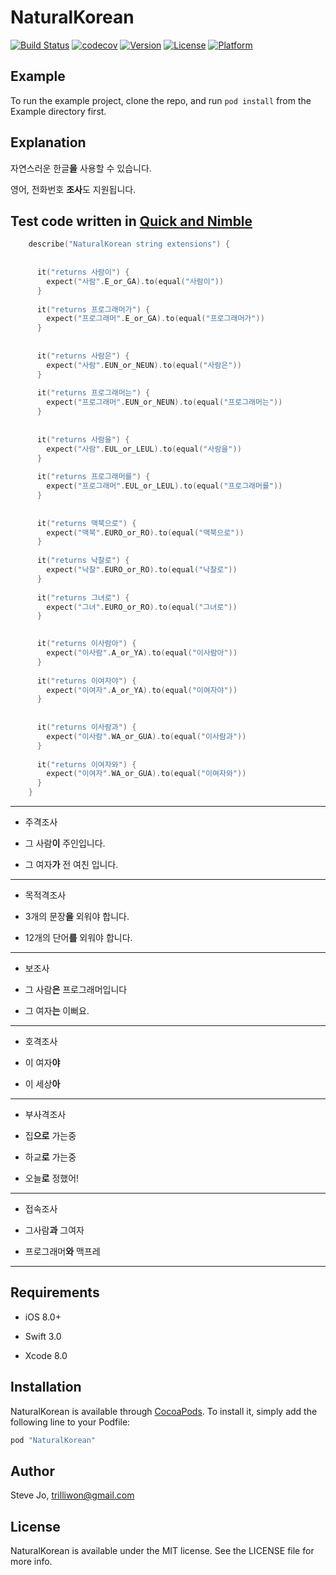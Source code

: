 # NaturalKorean

[![Build Status](https://travis-ci.org/trilliwon/NaturalKorean.svg?branch=master)](https://travis-ci.org/trilliwon/NaturalKorean)
[![codecov](https://codecov.io/gh/trilliwon/NaturalKorean/branch/master/graph/badge.svg)](https://codecov.io/gh/trilliwon/NaturalKorean)
[![Version](https://img.shields.io/cocoapods/v/NaturalKorean.svg?style=flat)](http://cocoapods.org/pods/NaturalKorean)
[![License](https://img.shields.io/cocoapods/l/NaturalKorean.svg?style=flat)](http://cocoapods.org/pods/NaturalKorean)
[![Platform](https://img.shields.io/cocoapods/p/NaturalKorean.svg?style=flat)](http://cocoapods.org/pods/NaturalKorean)

## Example

To run the example project, clone the repo, and run `pod install` from the Example directory first.

## Explanation

자연스러운 한글**을** 사용할 수 있습니다.

영어, 전화번호 **조사**도 지원됩니다.

## Test code written in [Quick and Nimble](https://github.com/Quick/Quick)

```Swift
    describe("NaturalKorean string extensions") {
      
      
      it("returns 사람이") {
        expect("사람".E_or_GA).to(equal("사람이"))
      }
      
      it("returns 프로그래머가") {
        expect("프로그래머".E_or_GA).to(equal("프로그래머가"))
      }
      
      
      it("returns 사람은") {
        expect("사람".EUN_or_NEUN).to(equal("사람은"))
      }
      
      it("returns 프로그래머는") {
        expect("프로그래머".EUN_or_NEUN).to(equal("프로그래머는"))
      }
      
      
      it("returns 사람을") {
        expect("사람".EUL_or_LEUL).to(equal("사람을"))
      }
      
      it("returns 프로그래머를") {
        expect("프로그래머".EUL_or_LEUL).to(equal("프로그래머를"))
      }
      
      
      it("returns 맥북으로") {
        expect("맥북".EURO_or_RO).to(equal("맥북으로"))
      }
      
      it("returns 낙찰로") {
        expect("낙찰".EURO_or_RO).to(equal("낙찰로"))
      }
      
      it("returns 그녀로") {
        expect("그녀".EURO_or_RO).to(equal("그녀로"))
      }

      
      it("returns 이사람아") {
        expect("이사람".A_or_YA).to(equal("이사람아"))
      }
      
      it("returns 이여자야") {
        expect("이여자".A_or_YA).to(equal("이여자야"))
      }
      
      
      it("returns 이사람과") {
        expect("이사람".WA_or_GUA).to(equal("이사람과"))
      }
      
      it("returns 이여자와") {
        expect("이여자".WA_or_GUA).to(equal("이여자와"))
      }
    }

```



---

- 주격조사

 - 그 사람**이** 주인입니다.

 - 그 여자**가** 전 여친 입니다.

---

- 목적격조사

 - 3개의 문장**을** 외워야 합니다.

 - 12개의 단어**를** 외워야 합니다.

---

- 보조사

 - 그 사람**은** 프로그래머입니다

 - 그 여자**는** 이뻐요.

---

- 호격조사

 - 이 여자**야**

 - 이 세상**아**

---

- 부사격조사

 - 집**으로** 가는중

 - 하교**로** 가는중

 - 오늘**로** 정했어!

---

- 접속조사

 - 그사람**과** 그여자

 - 프로그래머**와** 맥프레
 
---


## Requirements

+ iOS 8.0+

+ Swift 3.0

+ Xcode 8.0


## Installation

NaturalKorean is available through [CocoaPods](http://cocoapods.org). To install
it, simply add the following line to your Podfile:

```ruby
pod "NaturalKorean"
```

## Author

Steve Jo, trilliwon@gmail.com

## License

NaturalKorean is available under the MIT license. See the LICENSE file for more info.
